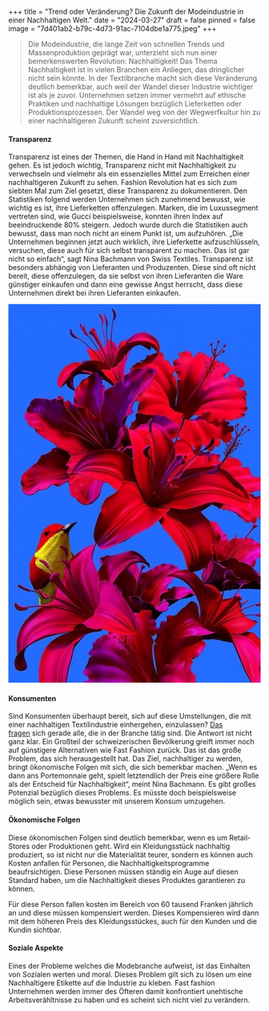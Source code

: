 +++
title = "Trend oder Veränderung? Die Zukunft der Modeindustrie in einer Nachhaltigen Welt."
date = "2024-03-27"
draft = false
pinned = false
image = "7d401ab2-b79c-4d73-91ac-7104dbe1a775.jpeg"
+++
> Die Modeindustrie, die lange Zeit von schnellen Trends und Massenproduktion geprägt war, unterzieht sich nun einer bemerkenswerten Revolution: Nachhaltigkeit! Das Thema Nachhaltigkeit ist in vielen Branchen ein Anliegen, das dringlicher nicht sein könnte. In der Textilbranche macht sich diese Veränderung deutlich bemerkbar, auch weil der Wandel dieser Industrie wichtiger ist als je zuvor. Unternehmen setzen immer vermehrt auf ethische Praktiken und nachhaltige Lösungen bezüglich Lieferketten oder Produktionsprozessen. Der Wandel weg von der Wegwerfkultur hin zu einer nachhaltigeren Zukunft scheint zuversichtlich.

#### **Transparenz**

Transparenz ist eines der Themen, die Hand in Hand mit Nachhaltigkeit gehen. Es ist jedoch wichtig, Transparenz nicht mit Nachhaltigkeit zu verwechseln und vielmehr als ein essenzielles Mittel zum Erreichen einer nachhaltigeren Zukunft zu sehen. Fashion Revolution hat es sich zum siebten Mal zum Ziel gesetzt, diese Transparenz zu dokumentieren. Den Statistiken folgend werden Unternehmen sich zunehmend bewusst, wie wichtig es ist, ihre Lieferketten offenzulegen. Marken, die im Luxussegment vertreten sind, wie Gucci beispielsweise, konnten ihren Index auf beeindruckende 80% steigern. Jedoch wurde durch die Statistiken auch bewusst, dass man noch nicht an einem Punkt ist, um aufzuhören. „Die Unternehmen beginnen jetzt auch wirklich, ihre Lieferkette aufzuschlüsseln, versuchen, diese auch für sich selbst transparent zu machen. Das ist gar nicht so einfach“, sagt Nina Bachmann von Swiss Textiles. Transparenz ist besonders abhängig von Lieferanten und Produzenten. Diese sind oft nicht bereit, diese offenzulegen, da sie selbst von ihren Lieferanten die Ware günstiger einkaufen und dann eine gewisse Angst herrscht, dass diese Unternehmen direkt bei ihren Lieferanten einkaufen.

![Bild von Künstler xy](7d401ab2-b79c-4d73-91ac-7104dbe1a775.jpeg)

#### **Konsumenten**

Sind Konsumenten überhaupt bereit, sich auf diese Umstellungen, die mit einer nachhaltigen Textilindustrie einhergehen, einzulassen? [Das fragen](<>) sich gerade alle, die in der Branche tätig sind. Die Antwort ist nicht ganz klar. Ein Großteil der schweizerischen Bevölkerung greift immer noch auf günstigere Alternativen wie Fast Fashion zurück. Das ist das große Problem, das sich herausgestellt hat. Das Ziel, nachhaltiger zu werden, bringt ökonomische Folgen mit sich, die sich bemerkbar machen. „Wenn es dann ans Portemonnaie geht, spielt letztendlich der Preis eine größere Rolle als der Entscheid für Nachhaltigkeit“, meint Nina Bachmann. Es gibt großes Potenzial bezüglich dieses Problems. Es müsste doch beispielsweise möglich sein, etwas bewusster mit unserem Konsum umzugehen.

#### **Ökonomische Folgen**

Diese ökonomischen Folgen sind deutlich bemerkbar, wenn es um Retail-Stores oder Produktionen geht. Wird ein Kleidungsstück nachhaltig produziert, so ist nicht nur die Materialität teurer, sondern es können auch Kosten anfallen für Personen, die Nachhaltigkeitsprogramme beaufrsichtigen. Diese Personen müssen ständig ein Auge auf diesen Standard haben, um die Nachhaltigkeit dieses Produktes garantieren zu können.

Für diese Person fallen kosten im Bereich von 60 tausend Franken jährlich an und diese müssen kompensiert werden. Dieses Kompensieren wird dann mit dem höheren Preis des Kleidungsstückes, auch für den Kunden und die Kundin sichtbar.

#### **Soziale Aspekte**

Eines der Probleme welches die Modebranche aufweist, ist das Einhalten von Sozialen werten und moral. Dieses Problem gilt sich zu lösen um eine Nachhaltigere Etikette auf die Industrie zu kleben. Fast fashion Unternehmen werden immer des Öfteren damit konfrontiert unehtische Arbeitsverähltnisse zu haben und es scheint sich nicht viel zu verändern.